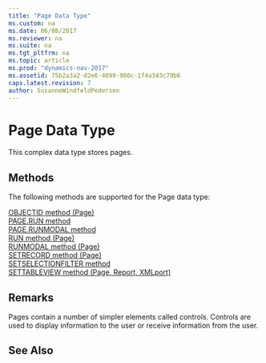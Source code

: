 ```yaml
---
title: "Page Data Type"
ms.custom: na
ms.date: 06/08/2017
ms.reviewer: na
ms.suite: na
ms.tgt_pltfrm: na
ms.topic: article
ms.prod: "dynamics-nav-2017"
ms.assetid: 75b2a3a2-d2e6-4099-980c-1f4a343c79b6
caps.latest.revision: 7
author: SusanneWindfeldPedersen
---
```

# Page Data Type
This complex data type stores pages.  

## Methods
The following methods are supported for the Page data type:

[OBJECTID method (Page)](../methods/devenv-objectid-method-page.md)   
[PAGE.RUN method](../methods/devenv-page-run-method.md)   
[PAGE.RUNMODAL method](../methods/devenv-page-runmodal-method.md)   
[RUN method (Page)](../methods/devenv-run-method-page.md)   
[RUNMODAL method (Page)](../methods/devenv-runmodal-method-page.md)   
[SETRECORD method (Page)](../methods/devenv-setrecord-method-page.md)   
[SETSELECTIONFILTER method](../methods/devenv-setselectionfilter-method.md)   
[SETTABLEVIEW method (Page, Report, XMLport)](../methods/devenv-settableview-method-page-report-xmlport.md)   
<!--[UPDATE](../../dynamics-nav/UPDATE.md)-->

## Remarks  
 Pages contain a number of simpler elements called controls. Controls are used to display information to the user or receive information from the user.  

## See Also  
 